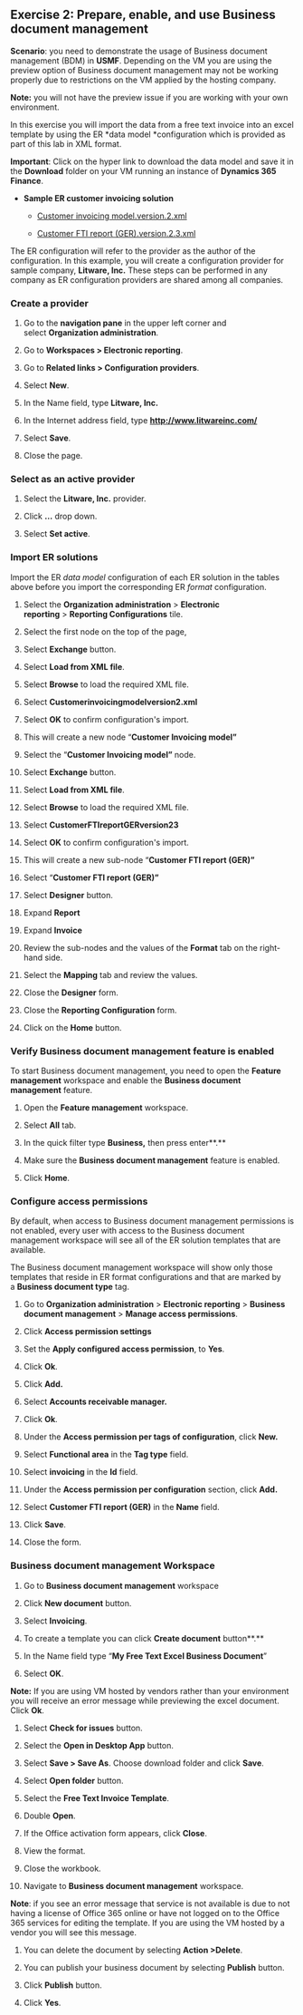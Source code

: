 Exercise 2: Prepare, enable, and use Business document management
-----------------------------------------------------------------

**Scenario**: you need to demonstrate the usage of Business document management (BDM) in **USMF**. Depending on the VM you are using the preview option of Business document management may not be working properly due to restrictions on the VM applied by the hosting company.

**Note:** you will not have the preview issue if you are working with your own environment.

In this exercise you will import the data from a free text invoice into an excel template by using the ER *data model *configuration which is provided as part of this lab in XML format.

**Important**: Click on the hyper link to download the data model and save it in the **Download** folder on your VM running an instance of **Dynamics 365 Finance**.

-   **Sample ER customer invoicing solution**

    -  [Customer invoicing model.version.2.xml](MB-300-Microsoft-Dynamics-365-Core-Finance-and-Operations/Allfiles/Labs/) 

    -  [Customer FTI report (GER).version.2.3.xml](MB-300-Microsoft-Dynamics-365-Core-Finance-and-Operations/Allfiles/Labs/)

The ER configuration will refer to the provider as the author of the
configuration. In this example, you will create a configuration provider for
sample company, **Litware, Inc.** These steps can be performed in any company as
ER configuration providers are shared among all companies.

### Create a provider

1.  Go to the **navigation pane** in the upper left corner and
    select **Organization administration**.

2.  Go to **Workspaces > Electronic reporting**.

3.  Go to **Related links > Configuration providers**.

4.  Select **New**.

5.  In the Name field, type **Litware, Inc.**

6.  In the Internet address field, type **http://www.litwareinc.com/**

7.  Select **Save**.

8.  Close the page.

### Select as an active provider

1.  Select the **Litware, Inc.** provider.

2.  Click **…** drop down.

3.  Select **Set active**.

### Import ER solutions

Import the ER *data model* configuration of each ER solution in the tables above
before you import the corresponding ER *format* configuration.

1.  Select the **Organization administration** \> **Electronic
    reporting** \> **Reporting Configurations** tile.

2.  Select the first node on the top of the page,

3.  Select **Exchange** button.

4.  Select **Load from XML file**.

5.  Select **Browse** to load the required XML file.

6.  Select **Customerinvoicingmodelversion2.xml**

7.  Select **OK** to confirm configuration's import.

8.  This will create a new node “**Customer Invoicing model”**

9.  Select the “**Customer Invoicing model”** node.

10. Select **Exchange** button.

11. Select **Load from XML file**.

12. Select **Browse** to load the required XML file.

13. Select **CustomerFTIreportGERversion23**

14. Select **OK** to confirm configuration's import.

15. This will create a new sub-node “**Customer FTI report (GER)”**

16. Select “**Customer FTI report (GER)”**

17. Select **Designer** button.

18. Expand **Report**

19. Expand **Invoice**

20. Review the sub-nodes and the values of the **Format** tab on the right-hand
    side.

21. Select the **Mapping** tab and review the values.

22. Close the **Designer** form.

23. Close the **Reporting Configuration** form.

24. Click on the **Home** button.

### Verify Business document management feature is enabled

To start Business document management, you need to open the **Feature
management** workspace and enable the **Business document management** feature.

1.  Open the **Feature management** workspace.

2.  Select **All** tab.

3.  In the quick filter type **Business,** then press enter**.**

4.  Make sure the **Business document management** feature is enabled.

5.  Click **Home**.

### Configure access permissions

By default, when access to Business document management permissions is not
enabled, every user with access to the Business document management workspace
will see all of the ER solution templates that are available.

The Business document management workspace will show only those templates that
reside in ER format configurations and that are marked by a **Business document
type** tag.

1.  Go to **Organization administration** \> **Electronic
    reporting** \> **Business document management** \> **Manage access
    permissions**.

2.  Click **Access permission settings**

3.  Set the **Apply configured access permission**, to **Yes**.

4.  Click **Ok**.

5.  Click **Add.**

6.  Select **Accounts receivable manager.**

7.  Click **Ok**.

8.  Under the **Access permission per tags of configuration**, click **New.**

9.  Select **Functional area** in the **Tag type** field.

10. Select **invoicing** in the **Id** field.

11. Under the **Access permission per configuration** section, click **Add.**

12. Select **Customer FTI report (GER)** in the **Name** field.

13. Click **Save**.

14. Close the form.

### Business document management Workspace

1.  Go to **Business document management** workspace

2.  Click **New document** button.

3.  Select **Invoicing**.

4.  To create a template you can click **Create document** button**.**

5.  In the Name field type “**My Free Text Excel Business Document**”

6.  Select **OK**.

**Note:** If you are using VM hosted by vendors rather than your environment you
will receive an error message while previewing the excel document. Click **Ok**.

1.  Select **Check for issues** button.

2.  Select the **Open in Desktop App** button.

3.  Select **Save > Save As**. Choose download folder and click **Save**.

4.  Select **Open folder** button.

5.  Select the **Free Text Invoice Template**.

6.  Double **Open**.

7.  If the Office activation form appears, click **Close**.

8.  View the format.

9.  Close the workbook.

10. Navigate to **Business document management** workspace.

**Note**: if you see ‌an error message that service is not available is due to
not having a license of Office 365 online or have not logged on to the Office
365 services for editing the template. If you are using the VM hosted by a
vendor you will see this message.

1.  You can delete the document by selecting **Action >Delete**.

2.  You can publish your business document by selecting **Publish** button.

3.  Click **Publish** button.

4.  Click **Yes**.
